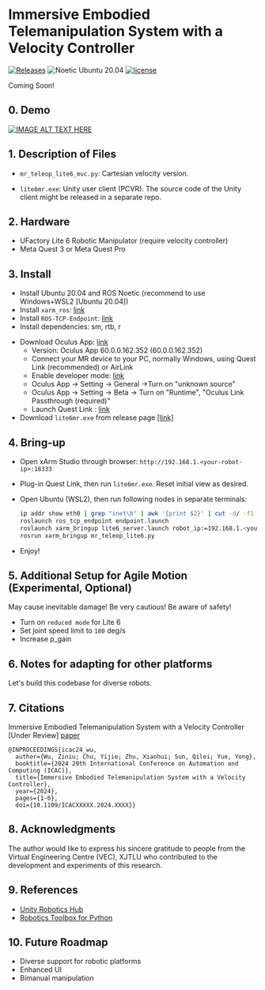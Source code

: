 # Immersive Embodied Telemanipulation System with a Velocity Controller

[![Releases](https://img.shields.io/github/release/Zhefan-Xu/CERLAB-UAV-Autonomy.svg)](https://github.com/RoboDD/usv_autonomy/releases)
![Noetic Ubuntu 20.04](https://github.com/Zhefan-Xu/CERLAB-UAV-Autonomy/actions/workflows/Ubuntu20.04-build.yaml/badge.svg) 
[![license](https://img.shields.io/badge/License-MIT-green.svg)](https://opensource.org/licenses/MIT) 

Coming Soon!

## 0. Demo

[![IMAGE ALT TEXT HERE](https://img.youtube.com/vi/BAV0jQoAaEk/0.jpg)](https://www.youtube.com/embed/BAV0jQoAaEk)

## 1. Description of Files

- ```mr_teleop_lite6_mvc.py```: Cartesian velocity version.
<!-- - ```mr_teleop_lite6_mvj.py```: Joint velocity version. -->
<!-- - ```lite6.urdf```: URDF definitions for UFactory Lite 6 robotic manipulator. -->
<!-- - ```build_lite6.py```: imports Lite 6 URDF model -->
- ```lite6mr.exe```: Unity user client (PCVR). The source code of the Unity client might be released in a separate repo.

## 2. Hardware

- UFactory Lite 6 Robotic Manipulator (require velocity controller)
- Meta Quest 3 or Meta Quest Pro

## 3. Install

- Install Ubuntu 20.04 and ROS Noetic (recommend to use Windows+WSL2 [Ubuntu 20.04])
- Install `xarm_ros`: [link](https://github.com/xArm-Developer/xarm_ros)
- Install `ROS-TCP-Endpoint`: [link](https://github.com/Unity-Technologies/ROS-TCP-Endpoint)
- Install dependencies: sm, rtb, r
<!-- - Copy this file to ```~/.local/lib/python3.8/site-packages/rtbdata/xacro``` -->
- Download Oculus App: [link](https://www.meta.com/gb/quest/setup/)
  - Version: Oculus App 60.0.0.162.352 (60.0.0.162.352) 
  - Connect your MR device to your PC, normally Windows, using Quest Link (recommended) or AirLink
  - Enable developer mode: [link](https://developer.oculus.com/documentation/native/android/mobile-device-setup/?locale=en_GB)
  - Oculus App -> Setting -> General ->Turn on "unknown source"
  - Oculus App -> Setting -> Beta -> Turn on "Runtime", "Oculus Link Passthrough (required)"
  - Launch Quest Link : [link](https://www.meta.com/en-gb/help/quest/articles/headsets-and-accessories/oculus-link/connect-link-with-quest-2/)
- Download ```lite6mr.exe``` from release page [[link]](https://github.com/RoboDD/teleop_idk/releases/download/icac/lite6mr.zip)

## 4. Bring-up

- Open xArm Studio through browser: `http://192.168.1.<your-robot-ip>:18333`
- Plug-in Quest Link, then run ```lite6mr.exe```. Reset initial view as desired.
- Open Ubuntu (WSL2), then run following nodes in separate terminals:

  ```bash
  ip addr show eth0 | grep "inet\b" | awk '{print $2}' | cut -d/ -f1
  roslaunch ros_tcp_endpoint endpoint.launch
  roslaunch xarm_bringup lite6_server.launch robot_ip:=192.168.1.<your-robot-ip>
  rosrun xarm_bringup mr_teleop_lite6.py
  ```
- Enjoy!
  
## 5. Additional Setup for Agile Motion (Experimental, Optional)

May cause inevitable damage! Be very cautious! Be aware of safety!

- Turn on `reduced mode` for Lite 6
- Set joint speed limit to `180` deg/s
- Increase p_gain


## 6. Notes for adapting for other platforms

Let's build this codebase for diverse robots.

## 7. Citations

Immersive Embodied Telemanipulation System with a Velocity Controller [Under Review]
[paper](https://ieeexplore.ieee.org/)

```
@INPROCEEDINGS{icac24_wu,
  author={Wu, Ziniu; Chu, Yijie; Zhu, Xiaohui; Sun, Qilei; Yue, Yong},
  booktitle={2024 29th International Conference on Automation and Computing (ICAC)}, 
  title={Immersive Embodied Telemanipulation System with a Velocity Controller}, 
  year={2024},
  pages={1-6},
  doi={10.1109/ICACXXXXX.2024.XXXX}}

```

## 8. Acknowledgments

The author would like to express his sincere gratitude to people from the Virtual Engineering Centre (VEC), XJTLU who contributed to the development and experiments of this research.

## 9. References

- [Unity Robotics Hub](https://github.com/Unity-Technologies/Unity-Robotics-Hub/tree/main)
- [Robotics Toolbox for Python](https://github.com/petercorke/robotics-toolbox-python)

## 10. Future Roadmap

- Diverse support for robotic platforms
- Enhanced UI
- Bimanual manipulation
